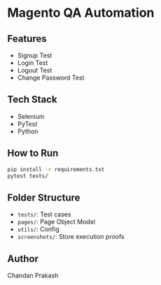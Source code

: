 # Magento QA Automation

## Features
- Signup Test
- Login Test
- Logout Test
- Change Password Test

## Tech Stack
- Selenium
- PyTest
- Python

## How to Run
```bash
pip install -r requirements.txt
pytest tests/
```

## Folder Structure
- `tests/`: Test cases
- `pages/`: Page Object Model
- `utils/`: Config
- `screenshots/`: Store execution proofs

## Author
Chandan Prakash
